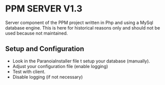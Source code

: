 PPM SERVER V1.3
===============
Server component of the PPM project written in Php and using a MySql database engine.
This is here for historical reasons only and should not be used because not maintained.


Setup and Configuration
-----------------------
- Look in the ParanoiaInstaller file t setup your database (manually).
- Adjust your configuration file (enable logging)
- Test with client.
- Disable logging (if not necessary)

